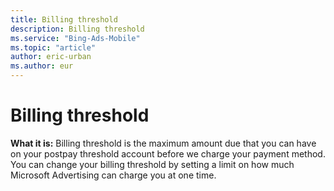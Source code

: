 ```yaml
---
title: Billing threshold
description: Billing threshold
ms.service: "Bing-Ads-Mobile"
ms.topic: "article"
author: eric-urban
ms.author: eur
---
```


# Billing threshold

**What it is:** Billing threshold is the maximum amount due that you can have on your postpay threshold account before we charge your payment method. You can change your billing threshold by setting a limit on how much Microsoft Advertising can charge you at one time.


